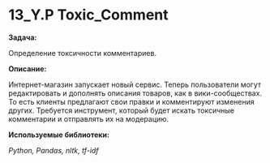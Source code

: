 # 13_Y.P Toxic_Comment
**Задача:**

Определение токсичности комментариев.

**Описание:**

Интернет-магазин запускает новый сервис. Теперь пользователи могут редактировать и дополнять описания товаров, как в вики-сообществах. То есть клиенты предлагают свои правки и комментируют изменения других. Требуется инструмент, который будет искать токсичные комментарии и отправлять их на модерацию.

**Используемые библиотеки:**

<i>
Python,
Pandas,
nltk,
tf-idf
